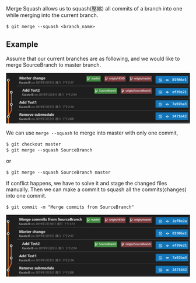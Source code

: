


Merge Squash allows us to squash(壓縮) all commits of a branch into one while merging into the current branch.


```
$ git merge --squash <branch_name>
```


## Example

Assume that our current branches are as following,
and we would like to merge SourceBranch to master branch.

![](assets/001.png)


We can use `merge --squash` to merge into master with only one commit,

```
$ git checkout master
$ git merge --squash SourceBranch
```

or 

```
$ git merge --squash SourceBranch master
```

If conflict happens, we have to solve it and stage the changed files manually.
Then we can make a commit to squash all the commits(changes) into one commit.


```
$ git commit -m "Merge commits from SourceBranch"
```

![](assets/002.png)








